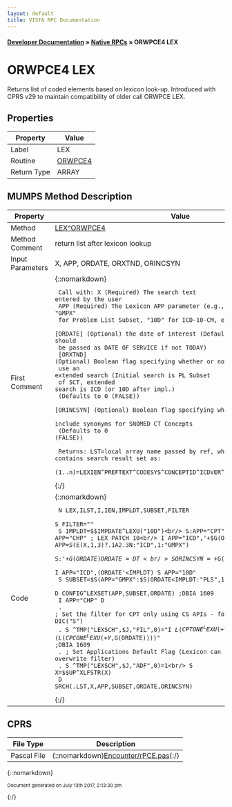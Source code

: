 ```yaml
---
layout: default
title: VISTA RPC Documentation
---
```


#### [Developer Documentation](../index) &#187; [Native RPCs](TableOfContents) &#187; ORWPCE4 LEX<br/>
# ORWPCE4 LEX

Returns list of coded elements based on lexicon look-up. Introduced with CPRS v29 to maintain compatibility of older call ORWPCE LEX.

## Properties

Property | Value
--- | ---
Label | LEX
Routine | [ORWPCE4](http://code.osehra.org/dox/Routine_ORWPCE4_source.html)
Return Type | ARRAY




## MUMPS Method Description

Property | Value
--- | ---
Method | [LEX^ORWPCE4](http://code.osehra.org/dox/Routine_ORWPCE4_source.html)
Method Comment | return list after lexicon lookup
Input Parameters | X, APP, ORDATE, ORXTND, ORINCSYN
First Comment | {::nomarkdown}<pre><code> Call with: X           (Required) The search text entered by the user<br/>            APP         (Required) The Lexicon APP parameter (e.g., "GMPX"<br/>                                   for Problem List Subset, "10D" for ICD-10-CM, etc.<br/>            [ORDATE]    (Optional) the date of interest (Defaults to TODAY - should<br/>                                   be passed as DATE OF SERVICE if not TODAY)<br/>            [ORXTND]    (Optional) Boolean flag specifying whether or not to<br/>                                   use an extended search (Initial search is PL Subset<br/>                                   of SCT, extended search is ICD (or 10D after impl.)<br/>                                   (Defaults to 0 (FALSE))<br/>            [ORINCSYN]  (Optional) Boolean flag specifying whether or not to<br/>                                   include synonyms for SNOMED CT Concepts<br/>                                   (Defaults to 0 (FALSE))<br/><br/>   Returns: LST=local array name passed by ref, which contains search result set as:<br/>            <lvn>(1..n)=LEXIEN^PREFTEXT^CODESYS^CONCEPTID^ICDVER^DESIGID^PARENTSUBSCRIPT<br/></code></pre>{:/}
Code | {::nomarkdown}<pre><code> N LEX,ILST,I,IEN,IMPLDT,SUBSET,FILTER<br/> S FILTER=""<br/> S IMPLDT=$$IMPDATE^LEXU("10D")<br/> S:APP="CPT" APP="CHP" ; LEX PATCH 10<br/> I APP="ICD",'+$G(ORXTND) S APP=$S($E(X,1,3)?.1A2.3N:"ICD",1:"GMPX")<br/> S:'+$G(ORDATE) ORDATE=DT<br/> S ORINCSYN=+$G(ORINCSYN)<br/> I APP="ICD",(ORDATE'<IMPLDT) S APP="10D"<br/> S SUBSET=$S(APP="GMPX":$S(ORDATE<IMPLDT:"PLS",1:"CLF"),1:APP)<br/> D CONFIG^LEXSET(APP,SUBSET,ORDATE)  ;DBIA 1609<br/> I APP="CHP" D<br/> . ; Set the filter for CPT only using CS APIs - format is the same as for DIC("S")<br/> . S ^TMP("LEXSCH",$J,"FIL",0)="I $L($$CPTONE^LEXU(+Y,$G(ORDATE)))!($L($$CPCONE^LEXU(+Y,$G(ORDATE))))"  ;DBIA 1609<br/> . ; Set Applications Default Flag (Lexicon can not overwrite filter)<br/> . S ^TMP("LEXSCH",$J,"ADF",0)=1<br/> S X=$$UP^XLFSTR(X)<br/> D SRCH(.LST,X,APP,SUBSET,ORDATE,ORINCSYN)</code></pre>{:/}



## CPRS

File Type | Description
--- | ---
Pascal File | {::nomarkdown}<a href="https://github.com/OSEHRA/VistA/blob/master/Packages/Order%20Entry%20Results%20Reporting/CPRS/CPRS-Chart/Encounter/rPCE.pas">Encounter/rPCE.pas</a>{:/}

{::nomarkdown} <br/><p style="font-size: 11px">Document generated on July 13th 2017, 2:13:30 pm</p>{:/}